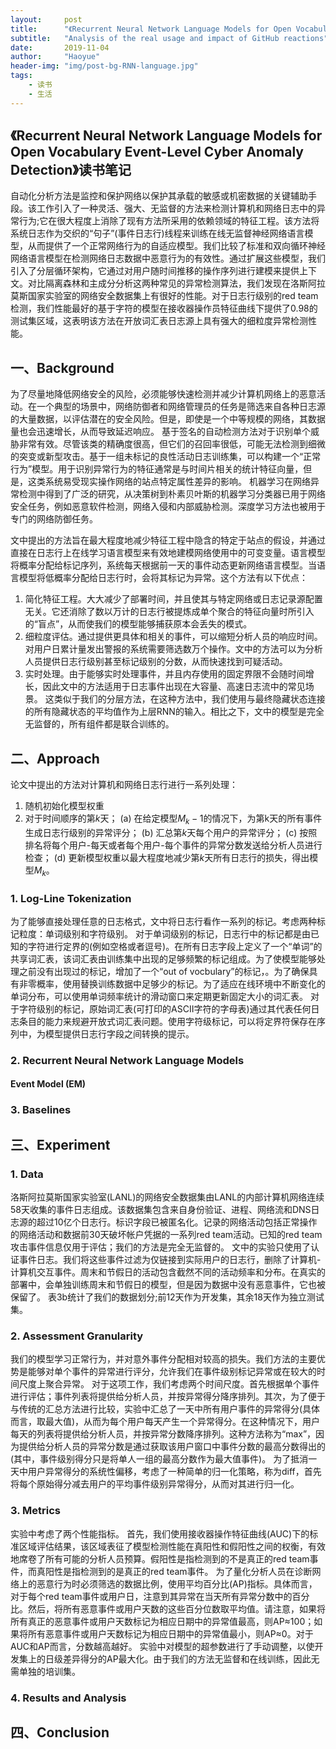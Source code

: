 ```yaml
---
layout:     post
title:      "《Recurrent Neural Network Language Models for Open Vocabulary Event-Level Cyber Anomaly Detection》读书笔记"
subtitle:   "Analysis of the real usage and impact of GitHub reactions"
date:       2019-11-04
author:     "Haoyue"
header-img: "img/post-bg-RNN-language.jpg"
tags:
    - 读书
    - 生活
---
```


## 《Recurrent Neural Network Language Models for Open Vocabulary Event-Level Cyber Anomaly Detection》读书笔记
自动化分析方法是监控和保护网络以保护其承载的敏感或机密数据的关键辅助手段。该工作引入了一种灵活、强大、无监督的方法来检测计算机和网络日志中的异常行为;它在很大程度上消除了现有方法所采用的依赖领域的特征工程。该方法将系统日志作为交织的“句子”(事件日志行)线程来训练在线无监督神经网络语言模型，从而提供了一个正常网络行为的自适应模型。我们比较了标准和双向循环神经网络语言模型在检测网络日志数据中恶意行为的有效性。通过扩展这些模型，我们引入了分层循环架构，它通过对用户随时间推移的操作序列进行建模来提供上下文。对比隔离森林和主成分分析这两种常见的异常检测算法，我们发现在洛斯阿拉莫斯国家实验室的网络安全数据集上有很好的性能。对于日志行级别的red team检测，我们性能最好的基于字符的模型在接收器操作员特征曲线下提供了0.98的测试集区域，这表明该方法在开放词汇表日志源上具有强大的细粒度异常检测性能。


## 一、Background
为了尽量地降低网络安全的风险，必须能够快速检测并减少计算机网络上的恶意活动。在一个典型的场景中，网络防御者和网络管理员的任务是筛选来自各种日志源的大量数据，以评估潜在的安全风险。但是，即使是一个中等规模的网络，其数据量也会迅速增长，从而导致延迟响应。
基于签名的自动检测方法对于识别单个威胁非常有效。尽管该类的精确度很高，但它们的召回率很低，可能无法检测到细微的突变或新型攻击。基于一组未标记的良性活动日志训练集，可以构建一个“正常行为”模型。用于识别异常行为的特征通常是与时间片相关的统计特征向量，但是，这类系统易受现实操作网络的站点特定属性差异的影响。
机器学习在网络异常检测中得到了广泛的研究，从决策树到朴素贝叶斯的机器学习分类器已用于网络安全任务，例如恶意软件检测，网络入侵和内部威胁检测。深度学习方法也被用于专门的网络防御任务。

文中提出的方法旨在最大程度地减少特征工程中隐含的特定于站点的假设，并通过直接在日志行上在线学习语言模型来有效地建模网络使用中的可变变量。语言模型将概率分配给标记序列，系统每天根据前一天的事件动态更新网络语言模型。当语言模型将低概率分配给日志行时，会将其标记为异常。这个方法有以下优点：
1. 简化特征工程。大大减少了部署时间，并且使其与特定网络或日志记录源配置无关。它还消除了数以万计的日志行被提炼成单个聚合的特征向量时所引入的“盲点”，从而使我们的模型能够捕获原本会丢失的模式。
2. 细粒度评估。通过提供更具体和相关的事件，可以缩短分析人员的响应时间。对用户日累计量发出警报的系统需要筛选数万个操作。文中的方法可以为分析人员提供日志行级别甚至标记级别的分数，从而快速找到可疑活动。
3. 实时处理。由于能够实时处理事件，并且内存使用的固定界限不会随时间增长，因此文中的方法适用于日志事件出现在大容量、高速日志流中的常见场景。
这类似于我们的分层方法，在这种方法中，我们使用与最终隐藏状态连接的所有隐藏状态的平均值作为上层RNN的输入。相比之下，文中的模型是完全无监督的，所有组件都是联合训练的。

## 二、Approach
论文中提出的方法对计算机和网络日志行进行一系列处理：
1. 随机初始化模型权重
2. 对于时间顺序的第$k$天；
(a) 在给定模型$M_k-1$的情况下，为第k天的所有事件生成日志行级别的异常评分；
(b) 汇总第$k$天每个用户的异常评分；
(c) 按照排名将每个用户-每天或者每个用户-每个事件的异常分数发送给分析人员进行检查；
(d) 更新模型权重以最大程度地减少第$k$天所有日志行的损失，得出模型$M_k$。

### 1. Log-Line Tokenization
为了能够直接处理任意的日志格式，文中将日志行看作一系列的标记。考虑两种标记粒度：单词级别和字符级别。
对于单词级别的标记，日志行中的标记都是由已知的字符进行定界的(例如空格或者逗号)。在所有日志字段上定义了一个“单词”的共享词汇表，该词汇表由训练集中出现的足够频繁的标记组成。为了使模型能够处理之前没有出现过的标记，增加了一个“out of vocbulary”的标记，**<oov>**。为了确保<oov>具有非零概率，使用<oov>替换训练数据中足够少的标记。为了适应在线环境中不断变化的单词分布，可以使用单词频率统计的滑动窗口来定期更新固定大小的词汇表。
对于字符级别的标记，原始词汇表(可打印的ASCII字符的字母表)通过其代表任何日志条目的能力来规避开放式词汇表问题。使用字符级标记，可以将定界符保存在序列中，为模型提供日志行字段之间转换的提示。

### 2. Recurrent Neural Network Language Models
#### Event Model (EM)



### 3. Baselines



## 三、Experiment
### 1. Data
洛斯阿拉莫斯国家实验室(LANL)的网络安全数据集由LANL的内部计算机网络连续58天收集的事件日志组成。该数据集包含来自身份验证、进程、网络流和DNS日志源的超过10亿个日志行。标识字段已被匿名化。记录的网络活动包括正常操作的网络活动和数据前30天破坏帐户凭据的一系列red team活动。已知的red team攻击事件信息仅用于评估；我们的方法是完全无监督的。
文中的实验只使用了认证事件日志。我们将这些事件过滤为仅链接到实际用户的日志行，删除了计算机-计算机交互事件。周末和节假日的活动包含截然不同的活动频率和分布。在真实的部署中，会单独训练周末和节假日的模型，但是因为数据中没有恶意事件，它也被保留了。
表3b统计了我们的数据划分;前12天作为开发集，其余18天作为独立测试集。

### 2. Assessment Granularity
我们的模型学习正常行为，并对意外事件分配相对较高的损失。我们方法的主要优势是能够对单个事件的异常进行评分，允许我们在事件级别标记异常或在较大的时间尺度上聚合异常。
对于这项工作，我们考虑两个时间尺度。首先根据单个事件进行评估；事件列表将提供给分析人员，并按异常得分降序排列。其次，为了便于与传统的汇总方法进行比较，实验中汇总了一天中所有用户事件的异常得分(具体而言，取最大值)，从而为每个用户每天产生一个异常得分。在这种情况下，用户每天的列表将提供给分析人员，并按异常分数降序排列。这种方法称为“max”，因为提供给分析人员的异常分数是通过获取该用户窗口中事件分数的最高分数得出的(其中，事件级别得分只是将单人一组的最高分数作为最大值事件)。
为了抵消一天中用户异常得分的系统性偏移，考虑了一种简单的归一化策略，称为diff，首先将每个原始得分减去用户的平均事件级别异常得分，从而对其进行归一化。

### 3. Metrics
实验中考虑了两个性能指标。
首先，我们使用接收器操作特征曲线(AUC)下的标准区域评估结果，该区域表征了模型检测性能在真阳性和假阳性之间的权衡，有效地席卷了所有可能的分析人员预算。假阳性是指检测到的不是真正的red team事件，而真阳性是指检测到的是真正的red team事件。
为了量化分析人员在诊断网络上的恶意行为时必须筛选的数据比例，使用平均百分比(AP)指标。具体而言，对于每个red team事件或用户日，注意到其异常在当天所有异常分数中的百分比。然后，将所有恶意事件或用户天数的这些百分位数取平均值。请注意，如果将所有真正的恶意事件或用户天数标记为相应日期中的异常值最高，则AP≈100；如果将所有恶意事件或用户天数标记为相应日期中的异常值最小，则AP≈0。对于AUC和AP而言，分数越高越好。
实验中对模型的超参数进行了手动调整，以使开发集上的日级差异得分的AP最大化。由于我们的方法无监督和在线训练，因此无需单独的培训集。

### 4. Results and Analysis



## 四、Conclusion



